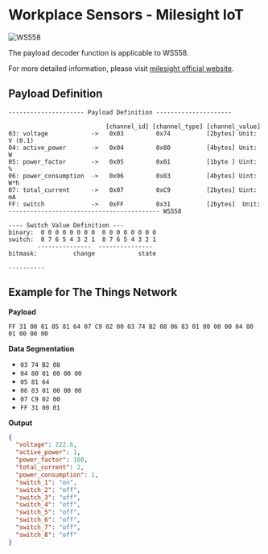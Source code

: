 # Workplace Sensors - Milesight IoT

![WS558](WS558.png)

The payload decoder function is applicable to WS558.

For more detailed information, please visit [milesight official website](https://www.milesight-iot.com).

## Payload Definition

```
--------------------- Payload Definition ---------------------

                           [channel_id] [channel_type] [channel_value]
03: voltage            ->   0x03         0x74          [2bytes] Unit: V (0.1)
04: active_power       ->   0x04         0x80          [4bytes] Unit: W
05: power_factor       ->   0x05         0x81          [1byte ] Uint: %
06: power_consumption  ->   0x06         0x83          [4bytes] Uint: W*h
07: total_current      ->   0x07         0xC9          [2bytes] Uint: mA
FF: switch             ->   0xFF         0x31          [2bytes]  Unit:
------------------------------------------ WS558

---- Switch Value Definition ---
binary:  0 0 0 0 0 0 0 0  0 0 0 0 0 0 0 0
switch:  8 7 6 5 4 3 2 1  8 7 6 5 4 3 2 1
        ---------------  ---------------
bitmask:          change            state

----------

```

## Example for The Things Network

**Payload**

```
FF 31 00 01 05 81 64 07 C9 02 00 03 74 B2 08 06 83 01 00 00 00 04 80 01 00 00 00
```

**Data Segmentation**

- `03 74 B2 08`
- `04 80 01 00 00 00`
- `05 81 64`
- `06 83 01 00 00 00`
- `07 C9 02 00`
- `FF 31 00 01`

**Output**

```json
{
  "voltage": 222.6,
  "active_power": 1,
  "power_factor": 100,
  "total_current": 2,
  "power_consumption": 1,
  "switch_1": "on",
  "switch_2": "off",
  "switch_3": "off",
  "switch_4": "off",
  "switch_5": "off",
  "switch_6": "off",
  "switch_7": "off",
  "switch_8": "off"
}
```

